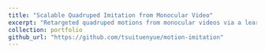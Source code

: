 ```yaml
---
title: "Scalable Quadruped Imitation from Monocular Video"
excerpt: "Retargeted quadruped motions from monocular videos via a learnable skeleton; removed MoCap/manual keypoints<br/><img src='/images/500x300.png'>"
collection: portfolio
github_url: "https://github.com/tsuituenyue/motion-imitation"
---
```

